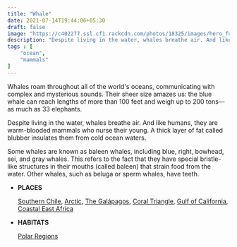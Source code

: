 ```yaml
---
title: "Whale"
date: 2021-07-14T19:44:06+05:30
draft: false
image: "https://c402277.ssl.cf1.rackcdn.com/photos/18325/images/hero_full/Humpback_Whale_and_Calf_WW2131047.jpg"
description: "Despite living in the water, whales breathe air. And like humans, they are warm-blooded mammals who nurse their young"
tags : [
    "ocean",
    "mammals"
]
---
```



Whales roam throughout all of the world's oceans, communicating with complex and mysterious sounds. Their sheer size amazes us: the blue whale can reach lengths of more than 100 feet and weigh up to 200 tons—as much as 33 elephants.

Despite living in the water, whales breathe air. And like humans, they are warm-blooded mammals who nurse their young. A thick layer of fat called blubber insulates them from cold ocean waters.

Some whales are known as baleen whales, including blue, right, bowhead, sei, and gray whales. This refers to the fact that they have special bristle-like structures in their mouths (called baleen) that strain food from the water. Other whales, such as beluga or sperm whales, have teeth.

-   **PLACES**
    
    [Southern Chile](https://www.worldwildlife.org/places/southern-chile),  [Arctic](https://www.worldwildlife.org/places/arctic),  [The Galápagos](https://www.worldwildlife.org/places/the-galapagos),  [Coral Triangle](https://www.worldwildlife.org/places/coral-triangle),  [Gulf of California](https://www.worldwildlife.org/places/gulf-of-california),  [Coastal East Africa](https://www.worldwildlife.org/places/coastal-east-africa)
    
-   **HABITATS**
    
    [Polar Regions](https://www.worldwildlife.org/habitats/polar-regions)